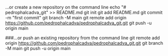…or create a new repository on the command line
echo "# pedrophalcadva_git" >> README.md
git init
git add README.md
git commit -m "first commit"
git branch -M main
git remote add origin https://github.com/pedrophalcadva/pedrophalcadva_git.git
git push -u origin main

###…or push an existing repository from the command line
git remote add origin https://github.com/pedrophalcadva/pedrophalcadva_git.git
git branch -M main
git push -u origin main
